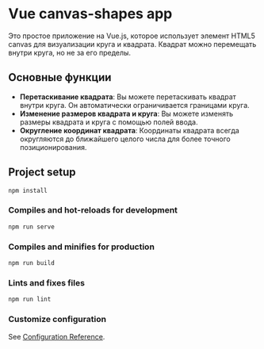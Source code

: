 # Vue canvas-shapes app

Это простое приложение на Vue.js, которое использует элемент HTML5 canvas для визуализации круга и квадрата. Квадрат можно перемещать внутри круга, но не за его пределы.

## Основные функции

- **Перетаскивание квадрата**: Вы можете перетаскивать квадрат внутри круга. Он автоматически ограничивается границами круга.
- **Изменение размеров квадрата и круга**: Вы можете изменять размеры квадрата и круга с помощью полей ввода.
- **Округление координат квадрата**: Координаты квадрата всегда округляются до ближайшего целого числа для более точного позиционирования.

## Project setup
```
npm install
```

### Compiles and hot-reloads for development
```
npm run serve
```

### Compiles and minifies for production
```
npm run build
```

### Lints and fixes files
```
npm run lint
```

### Customize configuration
See [Configuration Reference](https://cli.vuejs.org/config/).

